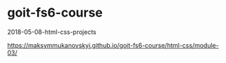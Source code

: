 # goit-fs6-course
2018-05-08-html-css-projects
<!---link for static files------>
https://maksymmukanovskyi.github.io/goit-fs6-course/html-css/module-03/
